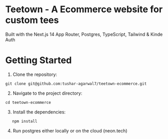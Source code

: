 # Teetown - A Ecommerce website for custom tees

Built with the Next.js 14 App Router, Postgres, TypeScript, Tailwind & Kinde Auth

# Getting Started


1. Clone the repository:
```
git clone git@github.com:tushar-agarwal7/teetown-ecommerce.git
```

2. Navigate to the project directory:
```
cd teetown-ecommerce
```

3. Install the dependencies:
```
   npm install
```
4. Run postgres either locally or on the cloud (neon.tech)


